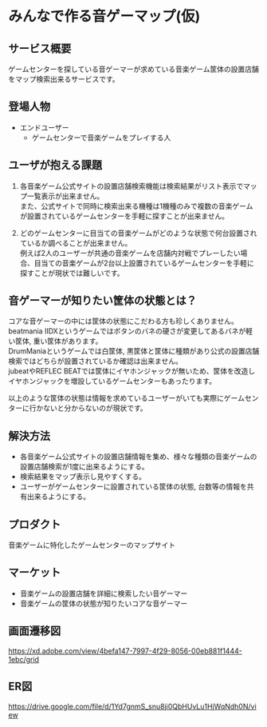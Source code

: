 # みんなで作る音ゲーマップ(仮)

## サービス概要
ゲームセンターを探している音ゲーマーが求めている音楽ゲーム筐体の設置店舗をマップ検索出来るサービスです。

## 登場人物
- エンドユーザー
  - ゲームセンターで音楽ゲームをプレイする人

## ユーザが抱える課題
1. 各音楽ゲーム公式サイトの設置店舗検索機能は検索結果がリスト表示でマップ一覧表示が出来ません。  
また、公式サイトで同時に検索出来る機種は1機種のみで複数の音楽ゲームが設置されているゲームセンターを手軽に探すことが出来ません。

2. どのゲームセンターに目当ての音楽ゲームがどのような状態で何台設置されているか調べることが出来ません。  
例えば2人のユーザーが共通の音楽ゲームを店舗内対戦でプレーしたい場合、目当ての音楽ゲームが2台以上設置されているゲームセンターを手軽に探すことが現状では難しいです。

## 音ゲーマーが知りたい筐体の状態とは？
コアな音ゲーマーの中には筐体の状態にこだわる方も珍しくありません。  
beatmania IIDXというゲームではボタンのバネの硬さが変更してあるバネが軽い筐体, 重い筐体があります。  
DrumManiaというゲームでは白筐体, 黒筐体と筐体に種類があり公式の設置店舗検索ではどちらが設置されているか確認は出来ません。  
jubeatやREFLEC BEATでは筐体にイヤホンジャックが無いため、筐体を改造しイヤホンジャックを増設しているゲームセンターもあったります。

以上のような筐体の状態は情報を求めているユーザーがいても実際にゲームセンターに行かないと分からないのが現状です。

## 解決方法
- 各音楽ゲーム公式サイトの設置店舗情報を集め、様々な種類の音楽ゲームの設置店舗検索が1度に出来るようにする。
- 検索結果をマップ表示し見やすくする。
- ユーザーがゲームセンターに設置されている筐体の状態, 台数等の情報を共有出来るようにする。

## プロダクト
音楽ゲームに特化したゲームセンターのマップサイト

## マーケット
- 音楽ゲームの設置店舗を詳細に検索したい音ゲーマー
- 音楽ゲームの筐体の状態が知りたいコアな音ゲーマー

## 画面遷移図
https://xd.adobe.com/view/4befa147-7997-4f29-8056-00eb881f1444-1ebc/grid

## ER図
https://drive.google.com/file/d/1Yd7gnmS_snu8ji0QbHUvLu1HjWqNdh0N/view

